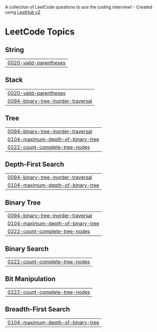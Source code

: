 A collection of LeetCode questions to ace the coding interview! - Created using [LeetHub v2](https://github.com/arunbhardwaj/LeetHub-2.0)
<!---LeetCode Topics Start-->
# LeetCode Topics
## String
|  |
| ------- |
| [0020-valid-parentheses](https://github.com/durgaprasad1719/Leetcode/tree/master/0020-valid-parentheses) |
## Stack
|  |
| ------- |
| [0020-valid-parentheses](https://github.com/durgaprasad1719/Leetcode/tree/master/0020-valid-parentheses) |
| [0094-binary-tree-inorder-traversal](https://github.com/durgaprasad1719/Leetcode/tree/master/0094-binary-tree-inorder-traversal) |
## Tree
|  |
| ------- |
| [0094-binary-tree-inorder-traversal](https://github.com/durgaprasad1719/Leetcode/tree/master/0094-binary-tree-inorder-traversal) |
| [0104-maximum-depth-of-binary-tree](https://github.com/durgaprasad1719/Leetcode/tree/master/0104-maximum-depth-of-binary-tree) |
| [0222-count-complete-tree-nodes](https://github.com/durgaprasad1719/Leetcode/tree/master/0222-count-complete-tree-nodes) |
## Depth-First Search
|  |
| ------- |
| [0094-binary-tree-inorder-traversal](https://github.com/durgaprasad1719/Leetcode/tree/master/0094-binary-tree-inorder-traversal) |
| [0104-maximum-depth-of-binary-tree](https://github.com/durgaprasad1719/Leetcode/tree/master/0104-maximum-depth-of-binary-tree) |
## Binary Tree
|  |
| ------- |
| [0094-binary-tree-inorder-traversal](https://github.com/durgaprasad1719/Leetcode/tree/master/0094-binary-tree-inorder-traversal) |
| [0104-maximum-depth-of-binary-tree](https://github.com/durgaprasad1719/Leetcode/tree/master/0104-maximum-depth-of-binary-tree) |
| [0222-count-complete-tree-nodes](https://github.com/durgaprasad1719/Leetcode/tree/master/0222-count-complete-tree-nodes) |
## Binary Search
|  |
| ------- |
| [0222-count-complete-tree-nodes](https://github.com/durgaprasad1719/Leetcode/tree/master/0222-count-complete-tree-nodes) |
## Bit Manipulation
|  |
| ------- |
| [0222-count-complete-tree-nodes](https://github.com/durgaprasad1719/Leetcode/tree/master/0222-count-complete-tree-nodes) |
## Breadth-First Search
|  |
| ------- |
| [0104-maximum-depth-of-binary-tree](https://github.com/durgaprasad1719/Leetcode/tree/master/0104-maximum-depth-of-binary-tree) |
<!---LeetCode Topics End-->